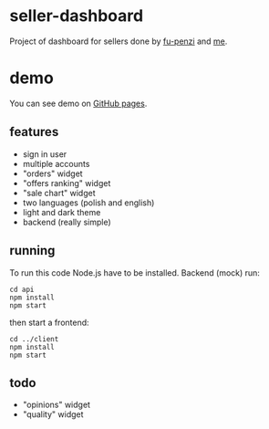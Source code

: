 # seller-dashboard
Project of dashboard for sellers done by [fu-penzi](https://github.com/fu-penzi) and [me](https://github.com/Prz-mek).

# demo
You can see demo on [GitHub pages](https://prz-mek.github.io/seller-dashboard/#/).

## features
* sign in user
* multiple accounts
* "orders" widget
* "offers ranking" widget
* "sale chart" widget
* two languages (polish and english)
* light and dark theme
* backend (really simple)

## running
To run this code Node.js have to be installed.
Backend (mock) run:
```
cd api
npm install
npm start
```
then start a frontend:
```
cd ../client
npm install
npm start
```



## todo

* "opinions" widget
* "quality" widget
